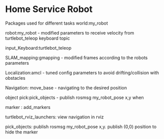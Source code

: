 # Home Service Robot

Packages used for different tasks
world:my_robot

robot:my_robot - modified parameters to receive velocity from turtlebot_teleop keyboard topic

input_Keyboard:turtlebot_teleop 

SLAM_mapping:gmapping - modified frames according to the robots parameters

Localization:amcl - tuned config parameters to avoid drifting/collision with obstacles

Navigation: move_base - navigating to the desired position

object pick:pick_objects - publish rosmsg my_robot_pose x,y when 

marker : add_markers 

turtlebot_rviz_launchers: view navigation in rviz

pick_objects:
publish rosmsg my_robot_pose x,y. 
publish (0,0) position to hide the marker

